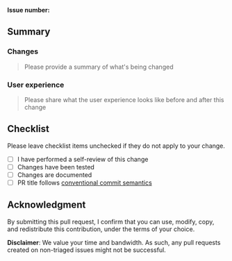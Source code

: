 **Issue number:**

## Summary

### Changes

> Please provide a summary of what's being changed

### User experience

> Please share what the user experience looks like before and after this change

## Checklist

Please leave checklist items unchecked if they do not apply to your change.

* [ ] I have performed a self-review of this change
* [ ] Changes have been tested
* [ ] Changes are documented
* [ ] PR title follows [conventional commit semantics](https://github.com/aws-samples/aws-serverless-developer-experience-workshop-java/blob/develop/.github/semantic.yml)

## Acknowledgment

By submitting this pull request, I confirm that you can use, modify, copy, and redistribute this contribution, under the terms of your choice.

**Disclaimer**: We value your time and bandwidth. As such, any pull requests created on non-triaged issues might not be successful.
